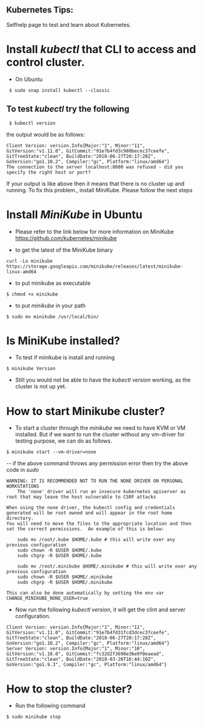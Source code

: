 Kubernetes Tips:
---------------

Selfhelp page to test and learn about Kubernetes.

# Install *kubectl* that CLI to access and control cluster.
- On Ubuntu

```
 $ sudo snap install kubectl --classic
```

## To test *kubectl* try the following
```
 $ kubectl version
```

the output would be as follows:

```
Client Version: version.Info{Major:"1", Minor:"11", GitVersion:"v1.11.0", GitCommit:"91e7b4fd3c980becec37ceefe", GitTreeState:"clean", BuildDate:"2018-06-27T20:17:28Z", GoVersion:"go1.10.2", Compiler:"gc", Platform:"linux/amd64"}
The connection to the server localhost:8080 was refused - did you specify the right host or port?
```

If your output is like above then it means that there is no cluster up and running. To fix this problem., install MiniKube. Please follow the next steps

# Install *MiniKube* in Ubuntu
- Please refer to the link below for more information on MiniKube
https://github.com/kubernetes/minikube

- to get the latest of the MiniKube binary
```
curl -Lo minikube https://storage.googleapis.com/minikube/releases/latest/minikube-linux-amd64
```

- to put minikube as executable
```
$ chmod +x minikube
```

- to put *minikube* in your path
```
$ sudo mv minikube /usr/local/bin/
```

# Is MiniKube installed?
- To test if minikube is install and running
```
$ minikube Version
```

* Still you would not be able to have the *kubectl version* working, as the cluster is not up yet.

# How to start Minikube cluster?
- To start a cluster through the *minikube* we need to have KVM or VM installed. But if we want to run the cluster without any vm-driver for testing purpose, we can do as follows.

```
$ minikube start --vm-driver=none
```
-- if the above command throws any permission error then try the above code in *sudo*

```
WARNING: IT IS RECOMMENDED NOT TO RUN THE NONE DRIVER ON PERSONAL WORKSTATIONS
	The 'none' driver will run an insecure kubernetes apiserver as root that may leave the host vulnerable to CSRF attacks

When using the none driver, the kubectl config and credentials generated will be root owned and will appear in the root home directory.
You will need to move the files to the appropriate location and then set the correct permissions.  An example of this is below:

	sudo mv /root/.kube $HOME/.kube # this will write over any previous configuration
	sudo chown -R $USER $HOME/.kube
	sudo chgrp -R $USER $HOME/.kube

	sudo mv /root/.minikube $HOME/.minikube # this will write over any previous configuration
	sudo chown -R $USER $HOME/.minikube
	sudo chgrp -R $USER $HOME/.minikube

This can also be done automatically by setting the env var CHANGE_MINIKUBE_NONE_USER=true
```

- Now run the following *kubectl version*, it will get the clint and server configuration.

```
Client Version: version.Info{Major:"1", Minor:"11", GitVersion:"v1.11.0", GitCommit:"91e7b4fd31fcd3dcec37ceefe", GitTreeState:"clean", BuildDate:"2018-06-27T20:17:28Z", GoVersion:"go1.10.2", Compiler:"gc", Platform:"linux/amd64"}
Server Version: version.Info{Major:"1", Minor:"10", GitVersion:"v1.10.0", GitCommit:"fc32d2f3698e36e9f0eaead", GitTreeState:"clean", BuildDate:"2018-03-26T16:44:10Z", GoVersion:"go1.9.3", Compiler:"gc", Platform:"linux/amd64"}
```

# How to stop the cluster?
- Run the following command
```
$ sudo minikube stop
```

